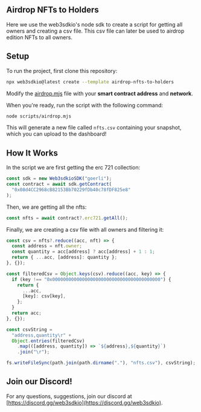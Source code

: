 ## Airdrop NFTs to Holders

Here we use the web3sdkio's node sdk to create a script for getting all owners and creating a csv file. This csv file can later be used to airdrop edition NFTs to all owners.

## Setup

To run the project, first clone this repository:

```bash
npx web3sdkio@latest create --template airdrop-nfts-to-holders
```

Modify the [airdrop.mjs](./scripts/airdrop.mjs) file with your **smart contract address** and **network**.

When you're ready, run the script with the following command:

```bash
node scripts/airdrop.mjs
```

This will generate a new file called `nfts.csv` containing your snapshot, which you can upload to the dashboard!

## How It Works

In the script we are first getting the erc 721 collection:

```js
const sdk = new Web3sdkioSDK("goerli");
const contract = await sdk.getContract(
  "0x08d4CC2968cB82153Bb70229fDb40c78fDF825e8"
);
```

Then, we are getting all the nfts:

```js
const nfts = await contract?.erc721.getAll();
```

Finally, we are creating a csv file with all owners and filtering it:

```js
const csv = nfts?.reduce((acc, nft) => {
  const address = nft.owner;
  const quantity = acc[address] ? acc[address] + 1 : 1;
  return { ...acc, [address]: quantity };
}, {});

const filteredCsv = Object.keys(csv).reduce((acc, key) => {
  if (key !== "0x0000000000000000000000000000000000000000") {
    return {
      ...acc,
      [key]: csv[key],
    };
  }
  return acc;
}, {});

const csvString =
  "address,quantity\r" +
  Object.entries(filteredCsv)
    .map(([address, quantity]) => `${address},${quantity}`)
    .join("\r");

fs.writeFileSync(path.join(path.dirname("."), "nfts.csv"), csvString);
```

## Join our Discord!

For any questions, suggestions, join our discord at [https://discord.gg/web3sdkio](https://discord.gg/web3sdkio).

